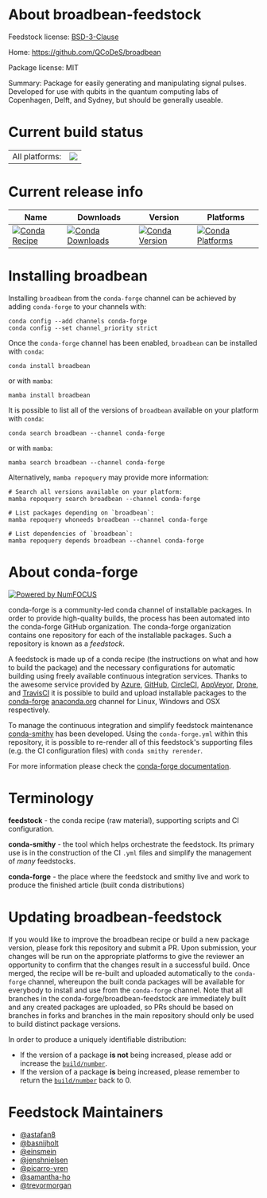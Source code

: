 About broadbean-feedstock
=========================

Feedstock license: [BSD-3-Clause](https://github.com/conda-forge/broadbean-feedstock/blob/main/LICENSE.txt)

Home: https://github.com/QCoDeS/broadbean

Package license: MIT

Summary: Package for easily generating and manipulating signal pulses. Developed for use with qubits in the quantum computing labs of Copenhagen, Delft, and Sydney, but should be generally useable.

Current build status
====================


<table><tr><td>All platforms:</td>
    <td>
      <a href="https://dev.azure.com/conda-forge/feedstock-builds/_build/latest?definitionId=10786&branchName=main">
        <img src="https://dev.azure.com/conda-forge/feedstock-builds/_apis/build/status/broadbean-feedstock?branchName=main">
      </a>
    </td>
  </tr>
</table>

Current release info
====================

| Name | Downloads | Version | Platforms |
| --- | --- | --- | --- |
| [![Conda Recipe](https://img.shields.io/badge/recipe-broadbean-green.svg)](https://anaconda.org/conda-forge/broadbean) | [![Conda Downloads](https://img.shields.io/conda/dn/conda-forge/broadbean.svg)](https://anaconda.org/conda-forge/broadbean) | [![Conda Version](https://img.shields.io/conda/vn/conda-forge/broadbean.svg)](https://anaconda.org/conda-forge/broadbean) | [![Conda Platforms](https://img.shields.io/conda/pn/conda-forge/broadbean.svg)](https://anaconda.org/conda-forge/broadbean) |

Installing broadbean
====================

Installing `broadbean` from the `conda-forge` channel can be achieved by adding `conda-forge` to your channels with:

```
conda config --add channels conda-forge
conda config --set channel_priority strict
```

Once the `conda-forge` channel has been enabled, `broadbean` can be installed with `conda`:

```
conda install broadbean
```

or with `mamba`:

```
mamba install broadbean
```

It is possible to list all of the versions of `broadbean` available on your platform with `conda`:

```
conda search broadbean --channel conda-forge
```

or with `mamba`:

```
mamba search broadbean --channel conda-forge
```

Alternatively, `mamba repoquery` may provide more information:

```
# Search all versions available on your platform:
mamba repoquery search broadbean --channel conda-forge

# List packages depending on `broadbean`:
mamba repoquery whoneeds broadbean --channel conda-forge

# List dependencies of `broadbean`:
mamba repoquery depends broadbean --channel conda-forge
```


About conda-forge
=================

[![Powered by
NumFOCUS](https://img.shields.io/badge/powered%20by-NumFOCUS-orange.svg?style=flat&colorA=E1523D&colorB=007D8A)](https://numfocus.org)

conda-forge is a community-led conda channel of installable packages.
In order to provide high-quality builds, the process has been automated into the
conda-forge GitHub organization. The conda-forge organization contains one repository
for each of the installable packages. Such a repository is known as a *feedstock*.

A feedstock is made up of a conda recipe (the instructions on what and how to build
the package) and the necessary configurations for automatic building using freely
available continuous integration services. Thanks to the awesome service provided by
[Azure](https://azure.microsoft.com/en-us/services/devops/), [GitHub](https://github.com/),
[CircleCI](https://circleci.com/), [AppVeyor](https://www.appveyor.com/),
[Drone](https://cloud.drone.io/welcome), and [TravisCI](https://travis-ci.com/)
it is possible to build and upload installable packages to the
[conda-forge](https://anaconda.org/conda-forge) [anaconda.org](https://anaconda.org/)
channel for Linux, Windows and OSX respectively.

To manage the continuous integration and simplify feedstock maintenance
[conda-smithy](https://github.com/conda-forge/conda-smithy) has been developed.
Using the ``conda-forge.yml`` within this repository, it is possible to re-render all of
this feedstock's supporting files (e.g. the CI configuration files) with ``conda smithy rerender``.

For more information please check the [conda-forge documentation](https://conda-forge.org/docs/).

Terminology
===========

**feedstock** - the conda recipe (raw material), supporting scripts and CI configuration.

**conda-smithy** - the tool which helps orchestrate the feedstock.
                   Its primary use is in the construction of the CI ``.yml`` files
                   and simplify the management of *many* feedstocks.

**conda-forge** - the place where the feedstock and smithy live and work to
                  produce the finished article (built conda distributions)


Updating broadbean-feedstock
============================

If you would like to improve the broadbean recipe or build a new
package version, please fork this repository and submit a PR. Upon submission,
your changes will be run on the appropriate platforms to give the reviewer an
opportunity to confirm that the changes result in a successful build. Once
merged, the recipe will be re-built and uploaded automatically to the
`conda-forge` channel, whereupon the built conda packages will be available for
everybody to install and use from the `conda-forge` channel.
Note that all branches in the conda-forge/broadbean-feedstock are
immediately built and any created packages are uploaded, so PRs should be based
on branches in forks and branches in the main repository should only be used to
build distinct package versions.

In order to produce a uniquely identifiable distribution:
 * If the version of a package **is not** being increased, please add or increase
   the [``build/number``](https://docs.conda.io/projects/conda-build/en/latest/resources/define-metadata.html#build-number-and-string).
 * If the version of a package **is** being increased, please remember to return
   the [``build/number``](https://docs.conda.io/projects/conda-build/en/latest/resources/define-metadata.html#build-number-and-string)
   back to 0.

Feedstock Maintainers
=====================

* [@astafan8](https://github.com/astafan8/)
* [@basnijholt](https://github.com/basnijholt/)
* [@einsmein](https://github.com/einsmein/)
* [@jenshnielsen](https://github.com/jenshnielsen/)
* [@picarro-yren](https://github.com/picarro-yren/)
* [@samantha-ho](https://github.com/samantha-ho/)
* [@trevormorgan](https://github.com/trevormorgan/)

